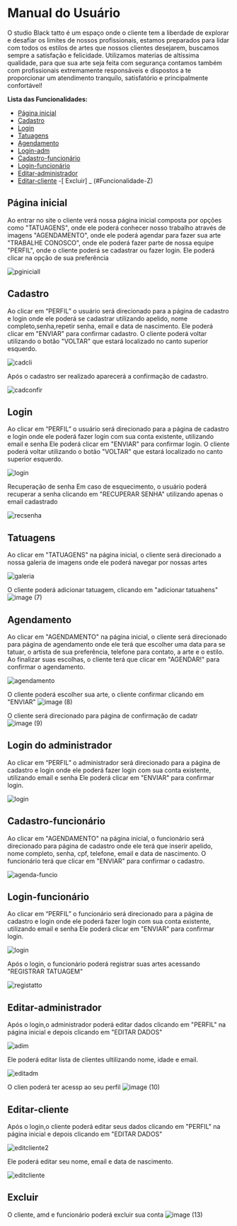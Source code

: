 # Manual do Usuário

O studio Black tatto é um espaço onde o cliente tem a liberdade de explorar e desafiar os limites de nossos profissionais,
estamos preparados para lidar com todos os estilos de artes que nossos clientes desejarem,
buscamos sempre a satisfação e felicidade. Utilizamos materias de altíssima qualidade, para que sua arte seja feita com segurança 
contamos também com profissionais extremamente responsáveis e dispostos a te proporcionar um atendimento tranquilo, 
satisfatório e principalmente confortável! 

**Lista das Funcionalidades:**

 - [Página inicial](#Funcionalidade-X)
 - [Cadastro](#Funcionalidade-Y)
 - [Login](#Funcionalidade-Z)
 - [Tatuagens](#Funcionalidade-Z)
 - [Agendamento](#Funcionalidade-Z)
 - [Login-adm](#Funcionalidade-Z)
 - [Cadastro-funcionário](#Funcionalidade-Z)
 - [Login-funcionário](#Funcionalidade-Z)
 - [Editar-administrador](#Funcionalidade-Z)
 - [Editar-cliente](#Funcionalidade-Z)
 -[ Excluir] _ (#Funcionalidade-Z)




## Página inicial
Ao entrar no site o cliente verá nossa página inicial composta por opções como
"TATUAGENS", onde ele poderá conhecer nosso trabalho através de imagens
"AGENDAMENTO", onde ele poderá agendar para fazer sua arte
"TRABALHE CONOSCO", onde ele poderá fazer parte de nossa equipe
"PERFIL", onde o cliente poderá se cadastrar ou fazer login. 
Ele poderá clicar na opção de sua preferência

![pginiciall](https://user-images.githubusercontent.com/111150590/216796049-11c737c7-ac57-44cd-9991-b5f11e926c08.png)


## Cadastro 
Ao clicar em “PERFIL” o usuário será direcionado para a página de cadastro e login
onde ele poderá se cadastrar utilizando apelido, nome completo,senha,repetir senha, email e data de nascimento.
Ele poderá clicar em "ENVIAR" para confirmar cadastro.
O cliente poderá voltar utilizando o botão "VOLTAR" que estará localizado no canto superior esquerdo.

![cadcli](https://user-images.githubusercontent.com/111150590/216793254-b50a2ce5-0084-4a11-82f1-827fbb625a48.png)

Após o cadastro ser realizado aparecerá a confirmação de cadastro.

![cadconfir](https://user-images.githubusercontent.com/111150590/216796001-7a91f47b-da9e-4c77-a6de-b0bd714e4f8a.png)


## Login
Ao clicar em “PERFIL” o usuário será direcionado para a página de cadastro e login 
onde ele poderá fazer login com sua conta existente, utilizando email e senha
Ele poderá clicar em "ENVIAR" para confirmar login.
O cliente poderá voltar utilizando o botão "VOLTAR" que estará localizado no canto superior esquerdo.

![login](https://user-images.githubusercontent.com/111150590/216793291-56c8c4c6-a81f-403a-8e30-79f8eca060d2.png)

Recuperação de senha 
Em caso de esquecimento, o usuário poderá recuperar a senha clicando em "RECUPERAR SENHA" utilizando apenas o email cadastrado

![recsenha](https://user-images.githubusercontent.com/111150590/216794151-b35fe234-7e9e-4816-a676-41ca38709bf7.png)

## Tatuagens
Ao clicar em "TATUAGENS" na página inicial, o cliente será direcionado a nossa galeria de imagens onde ele poderá navegar por nossas artes 

![galeria](https://user-images.githubusercontent.com/111150590/216795558-beb1a968-e38e-4623-b127-e8e148fc3e29.png)

O cliente poderá  adicionar tatuagem, clicando em "adicionar tatuahens"
![image (7)](https://user-images.githubusercontent.com/111150590/222937623-0d94e6b0-dd3e-40d7-bbe5-7a40e8843863.png)

## Agendamento
Ao clicar em "AGENDAMENTO" na página inicial, o cliente será direcionado para página de agendamento onde ele terá que escolher uma data para se tatuar, o artista de sua preferência, telefone para contato, a arte e o estilo. Ao finalizar suas escolhas, o cliente terá que clicar em "AGENDAR!" para confirmar o agendamento.

![agendamento](https://user-images.githubusercontent.com/111150590/216794435-480ec2f9-63b3-4842-ae0a-61a8e7a5b3ec.png)

O cliente poderá escolher sua arte, o cliente confirmar clicando em "ENVIAR"
![image (8)](https://user-images.githubusercontent.com/111150590/222937839-4b901eff-6cf5-44fb-b82b-fa711639e614.png)

O cliente será direcionado para página de  confirmação de cadatr 
![image (9)](https://user-images.githubusercontent.com/111150590/222938015-107c1c88-58e9-47f4-a599-41661b86a02e.png)

## Login do administrador
Ao clicar em “PERFIL” o administrador será direcionado para a página de cadastro e login 
onde ele poderá fazer login com sua conta existente, utilizando email e senha
Ele poderá clicar em "ENVIAR" para confirmar login.

![login](https://user-images.githubusercontent.com/111150590/216793291-56c8c4c6-a81f-403a-8e30-79f8eca060d2.png)

## Cadastro-funcionário
Ao clicar em "AGENDAMENTO" na página inicial, o funcionário será direcionado para página de cadastro onde ele terá que inserir apelido, nome completo, senha, cpf, telefone, email e data de nascimento. O funcionário terá que clicar em "ENVIAR" para confirmar o cadastro. 

![agenda-funcio](https://user-images.githubusercontent.com/111150590/216794854-d0e3d354-f732-47c9-8c06-a9c37a3e9e2b.png)

## Login-funcionário
Ao clicar em “PERFIL” o funcionário será direcionado para a página de cadastro e login 
onde ele poderá fazer login com sua conta existente, utilizando email e senha
Ele poderá clicar em "ENVIAR" para confirmar login.

![login](https://user-images.githubusercontent.com/111150590/216793291-56c8c4c6-a81f-403a-8e30-79f8eca060d2.png)

Após o login, o funcionário poderá registrar suas artes acessando "REGISTRAR TATUAGEM"

![registatto](https://user-images.githubusercontent.com/111150590/216798103-5d510e31-7ba7-4ef8-90c1-51afd7069163.png)

## Editar-administrador
 Após o login,o administrador poderá editar dados clicando em "PERFIL" na página inicial e depois clicando em "EDITAR DADOS"

![adim](https://user-images.githubusercontent.com/111150590/222937481-5b1c5563-a532-48a6-a231-86c2937cfe0f.png)

Ele poderá editar lista de clientes ultilizando nome, idade e email.

![editadm](https://user-images.githubusercontent.com/111150590/216795380-f0a628d7-6e5d-4db6-a29a-81cf6fc38d8f.png)

O clien poderá ter acessp ao seu perfil
![image (10)](https://user-images.githubusercontent.com/111150590/222938295-79598567-cee0-4b28-9462-c40299843228.png)



## Editar-cliente
Após o login,o cliente poderá editar seus dados clicando em "PERFIL" na página inicial e depois clicando em "EDITAR DADOS" 

![editcliente2](https://user-images.githubusercontent.com/111150590/216796147-34b15089-72a2-48de-a1f0-4c7801c68a16.png)


Ele poderá editar seu nome, email e data de nascimento. 

![editcliente](https://user-images.githubusercontent.com/111150590/216795427-4c4d3b31-a762-43a5-add7-34e834e4b241.png)

## Excluir 
O cliente, amd e  funcionário poderá excluir sua conta 
![image (13)](https://user-images.githubusercontent.com/111150590/222938956-dfd44e81-d9b7-430b-a868-6043e6bc49a2.png)

